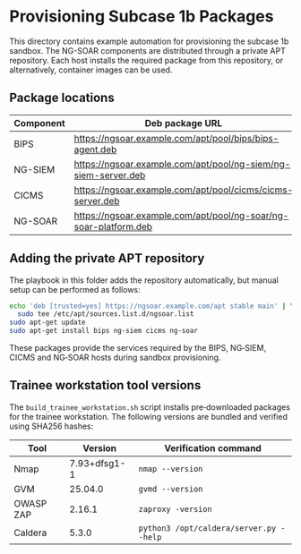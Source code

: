 # Provisioning Subcase 1b Packages

This directory contains example automation for provisioning the subcase 1b sandbox. The NG-SOAR
components are distributed through a private APT repository. Each host installs the required
package from this repository, or alternatively, container images can be used.

## Package locations

| Component | Deb package URL | Container image |
|-----------|-----------------|-----------------|
| BIPS | https://ngsoar.example.com/apt/pool/bips/bips-agent.deb | registry.example.com/ngsoar/bips:latest |
| NG-SIEM | https://ngsoar.example.com/apt/pool/ng-siem/ng-siem-server.deb | registry.example.com/ngsoar/ng-siem:latest |
| CICMS | https://ngsoar.example.com/apt/pool/cicms/cicms-server.deb | registry.example.com/ngsoar/cicms:latest |
| NG-SOAR | https://ngsoar.example.com/apt/pool/ng-soar/ng-soar-platform.deb | registry.example.com/ngsoar/ng-soar:latest |

## Adding the private APT repository

The playbook in this folder adds the repository automatically, but manual setup can be performed
as follows:

```bash
echo 'deb [trusted=yes] https://ngsoar.example.com/apt stable main' | \
  sudo tee /etc/apt/sources.list.d/ngsoar.list
sudo apt-get update
sudo apt-get install bips ng-siem cicms ng-soar
```

These packages provide the services required by the BIPS, NG‑SIEM, CICMS and NG‑SOAR hosts during
sandbox provisioning.

## Trainee workstation tool versions

The `build_trainee_workstation.sh` script installs pre‑downloaded packages for the trainee
workstation. The following versions are bundled and verified using SHA256 hashes:

| Tool | Version | Verification command |
|------|---------|---------------------|
| Nmap | 7.93+dfsg1-1 | `nmap --version` |
| GVM  | 25.04.0 | `gvmd --version` |
| OWASP ZAP | 2.16.1 | `zaproxy -version` |
| Caldera | 5.3.0 | `python3 /opt/caldera/server.py --help` |
